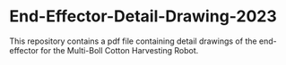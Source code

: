 # End-Effector-Detail-Drawing-2023
This repository contains a pdf file containing detail drawings of the end-effector for the Multi-Boll Cotton Harvesting Robot.
